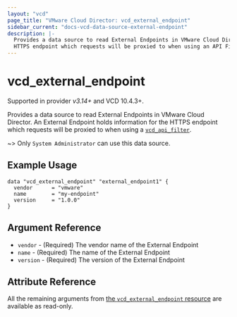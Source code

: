 ```yaml
---
layout: "vcd"
page_title: "VMware Cloud Director: vcd_external_endpoint"
sidebar_current: "docs-vcd-data-source-external-endpoint"
description: |-
  Provides a data source to read External Endpoints in VMware Cloud Director. An External Endpoint holds information for the
  HTTPS endpoint which requests will be proxied to when using an API Filter.
---
```


# vcd\_external\_endpoint

Supported in provider *v3.14+* and VCD 10.4.3+.

Provides a data source to read External Endpoints in VMware Cloud Director. An External Endpoint holds information for the
HTTPS endpoint which requests will be proxied to when using a [`vcd_api_filter`](/providers/vmware/vcd/latest/docs/resources/api_filter).

~> Only `System Administrator` can use this data source.

## Example Usage

```hcl
data "vcd_external_endpoint" "external_endpoint1" {
  vendor      = "vmware"
  name        = "my-endpoint"
  version     = "1.0.0"
}
```

## Argument Reference

* `vendor` - (Required) The vendor name of the External Endpoint
* `name` - (Required) The name of the External Endpoint
* `version` - (Required) The version of the External Endpoint

## Attribute Reference

All the remaining arguments from [the `vcd_external_endpoint` resource](/providers/vmware/vcd/latest/docs/resources/external_endpoint)
are available as read-only.
